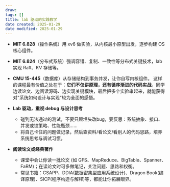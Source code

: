 ```yaml
---
draw:
tags: []
title: lab 驱动的实践教学
date created: 2025-01-29
date modified: 2025-01-29
---
```

- **MIT 6.828**（操作系统）用 xv6 做实验，从内核最小原型出发，逐步构建 OS 核心组件。
- **MIT 6.824**（分布式系统）强调容错、复制、一致性等分布式关键技术，lab 实现 Raft、KV 存储等。
- **CMU 15-445**（数据库）从存储结构到事务并发，让你自写内核组件。
    这样的课程最有价值之处在于：**它们不仅讲原理，还有循序渐进的代码实战**。同学边读论文、边阅读源码、边实现关键模块，最后把多个实验串起来，就能获得对"系统如何设计与实现"较为全面的感悟。

- **Lab 驱动，重视 debug 与设计思考**
    
    - 碰到无法通过的测试，不要只顾埋头改bug，要反思：系统抽象、接口、并发或锁策略、性能瓶颈……
    - 将自己卡住的问题做记录，然后查资料/看论文/看别人的代码思路，培养系统思考与调试习惯。
- **阅读论文或经典著作**
    
    - 课堂中会让你读一批论文 (如 GFS、MapReduce、BigTable、Spanner、FaRM)；在读论文时可多做笔记，关注问题、思路和权衡。
    - 常见书籍：CSAPP、DDIA(数据密集型应用系统设计)、Dragon Book(编译原理)、SICP(程序构造与解释)等，都能让你拓展眼界。

